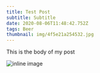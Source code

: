 ```yaml
---
title: Test Post
subtitle: Subtitle
date: 2020-08-06T11:48:42.752Z
tags: Beer
thumbnail: img/4f5e21a254532.jpg
---
```

This is the body of my post

![](img/92d82c11cbf3e6eea7c31ade1ed9dc48.png "inline image")